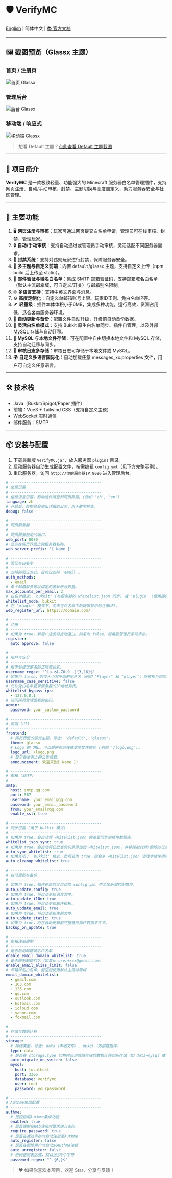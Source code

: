 # 🛡️ VerifyMC

[English](README.md) | 简体中文 | [📚 官方文档](https://kitemc.com/docs/zh/VerifyMC/)

---

## 🖼️ 截图预览（Glassx 主题）

### 首页 / 注册页
![首页 Glassx](docs/zh/screenshot-home-glassx.png)

### 管理后台
![后台 Glassx](docs/zh/screenshot-admin-glassx.png)

### 移动端 / 响应式
![移动端 Glassx](docs/zh/screenshot-mobile-glassx.png)

> 想看 Default 主题？[点此查看 Default 主题截图](./README_default_zh.md)

---

## 🚀 项目简介

**VerifyMC** 是一款极致轻量、功能强大的 Minecraft 服务器白名单管理插件，支持网页注册、自动/手动审核、封禁、主题切换与高度自定义，助力服务器安全与社区管理。

---

## 📝 主要功能

1. 🖥️ **网页注册与审核**：玩家可通过网页提交白名单申请，管理员可在线审核、封禁、管理玩家。
2. 🔒 **自动/手动审核**：支持自动通过或管理员手动审核，灵活适配不同服务器需求。
3. 🚫 **封禁系统**：支持对违规玩家进行封禁，保障服务器安全。
4. 🎨 **多主题与自定义前端**：内置 `default`/`glassx` 主题，支持自定义上传（npm build 后上传至 static）。
5. 📨 **邮件验证与域名白名单**：集成 SMTP 邮箱验证码，支持邮箱域名白名单（默认主流邮箱域，可自定义/开关）与邮箱别名限制。
6. 🌐 **多语言支持**：支持中英文界面与消息。
7. ⚙️ **高度定制化**：自定义单邮箱账号上限、玩家ID正则、免白名单IP等。
8. 🪶 **轻量级**：插件本体体积小于6MB，集成多种功能，运行高效，资源占用低，适合各类服务器环境。
9. 🔄 **自动更新与备份**：配置文件自动升级，升级前自动备份数据。
10. 🧩 **灵活白名单模式**：支持 Bukkit 原生白名单同步、插件自管理，以及外部 MySQL 存储与自动迁移。
11. 💾 **MySQL 与本地文件存储**：可在配置中自由切换本地文件和 MySQL 存储，支持自动迁移与同步。
12. 📝 **审核日志多存储**：审核日志可存储于本地文件或 MySQL。
13. 🌍 **自定义多语言国际化**：自动加载任意 messages_xx.properties 文件，用户可自定义任意语言。

---

## 🛠️ 技术栈

- Java（Bukkit/Spigot/Paper 插件）
- 前端：Vue3 + Tailwind CSS（支持自定义主题）
- WebSocket 实时通信
- 邮件服务：SMTP

---

## 📦 安装与配置

1. 下载最新版 `VerifyMC.jar`，放入服务器 `plugins` 目录。
2. 启动服务器自动生成配置文件，按需编辑 `config.yml`（见下方完整示例）。
3. 重启服务器，访问 `http://你的服务器IP:8080` 进入管理后台。

```yaml
# ----------------------------------------
# 全局设置
# ----------------------------------------
# 全局语言设置，影响插件消息和网页界面。(例如 'zh', 'en')
language: zh
# 开启后，控制台会输出详细的日志，用于故障排查。
debug: false

# ----------------------------------------
# 网页服务器
# ----------------------------------------
# 网页服务使用的端口。
web_port: 8080
# 显示在网页界面上的服务器名称。
web_server_prefix: '[ Name ]'

# ----------------------------------------
# 验证与白名单
# ----------------------------------------
# 支持的验证方式。目前仅支持 'email'。
auth_methods:
  - email
# 单个邮箱最多可以绑定的游戏账号数量。
max_accounts_per_email: 2
# 白名单模式: 'bukkit' (与服务器的 whitelist.json 同步) 或 'plugin' (使用插件内部数据库)。
whitelist_mode: bukkit
# 在 'plugin' 模式下，向未在白名单中的玩家显示的注册URL。
web_register_url: https://domain.com/

# ----------------------------------------
# 注册
# ----------------------------------------
# 如果为 true，新用户注册将自动通过。如果为 false，则需要管理员手动审核。
register:
  auto_approve: false

# ----------------------------------------
# 用户与安全
# ----------------------------------------
# 用于验证玩家名的正则表达式。
username_regex: "^[a-zA-Z0-9_-]{3,16}$"
# 如果为 false，则仅大小写不同的用户名（例如 "Player" 和 "player"）将被视为相同。
username_case_sensitive: false
# 允许免白名单登录服务器的IP地址列表。
whitelist_bypass_ips:
  - 127.0.0.1
# 访问网页管理面板的密码。
admin:
  password: your_custom_password

# ----------------------------------------
# 前端 (UI)
# ----------------------------------------
frontend:
  # 网页界面的视觉主题。可选: 'default', 'glassx'。
  theme: glassx
  # Logo 的 URL。可以是网页链接或本地文件路径 (例如 '/logo.png')。
  logo_url: /logo.png
  # 显示在主页上的公告信息。
  announcement: 欢迎来到[ Name ]!

# ----------------------------------------
# 邮箱 (SMTP)
# ----------------------------------------
smtp:
  host: smtp.qq.com
  port: 587
  username: your_email@qq.com
  password: your_email_password
  from: your_email@qq.com
  enable_ssl: true

# ----------------------------------------
# 同步设置 (用于 bukkit 模式)
# ----------------------------------------
# 如果为 true，会自动将 whitelist.json 的变更同步到插件数据库。
whitelist_json_sync: true
# 如果为 true，会自动将已批准的玩家添加到 whitelist.json，并移除被封禁/删除的玩家。
auto_sync_whitelist: true
# 如果关闭了 'bukkit' 模式，此项若为 true，则会从 whitelist.json 清理本插件添加过的玩家。
auto_cleanup_whitelist: true

# ----------------------------------------
# 自动更新与备份
# ----------------------------------------
# 如果为 true，插件更新时会自动向 config.yml 中添加新增的配置项。
auto_update_config: true
# 如果为 true，将自动更新语言文件。
auto_update_i18n: true
# 如果为 true，将自动更新邮件模板。
auto_update_email: true
# 如果为 true，将自动更新主题文件。
auto_update_static: true
# 如果为 true，将在自动更新前完整备份插件数据文件夹。
backup_on_update: true 

# ----------------------------------------
# 邮箱注册限制
# ----------------------------------------
# 是否启用邮箱域名白名单
enable_email_domain_whitelist: true
# 是否限制邮箱别名（如禁止 user+xxx@gmail.com）
enable_email_alias_limit: false
# 邮箱域名白名单，留空则使用默认主流邮箱域
email_domain_whitelist:
  - gmail.com
  - 163.com
  - 126.com
  - qq.com
  - outlook.com
  - hotmail.com
  - icloud.com
  - yahoo.com
  - foxmail.com 

# ----------------------------------------
# 存储与数据迁移
# ----------------------------------------
storage:
  # 存储类型，可选: data（本地文件）, mysql（外部数据库）
  type: data
  # 是否在 storage.type 切换时自动将原存储的数据迁移到新存储（如 data→mysql 或 mysql→data）
  auto_migrate_on_switch: false
  mysql:
    host: localhost
    port: 3306
    database: verifymc
    user: root
    password: yourpassword 

# ----------------------------------------
# Authme集成配置
# ----------------------------------------
authme:
  # 是否启用Authme集成功能
  enabled: true
  # 是否强制在Web注册时要求输入密码
  require_password: true
  # 是否在通过审核时自动注册至Authme
  auto_register: false
  # 是否在删除用户时自动从Authme注销
  auto_unregister: false
  # 密码正则表达式，默认至少6个字符
  password_regex: "^.{6,}$" 
```
> ❤️ 如果你喜欢本项目，欢迎 Star、分享与反馈！ 